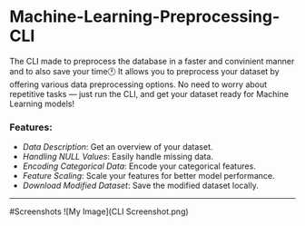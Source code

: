 # Machine-Learning-Preprocessing-CLI
The CLI made to preprocess the database in a faster and convinient manner and to also save your time🕐 It allows you to preprocess your dataset by offering various
data preprocessing options. No need to worry about repetitive tasks — just run the CLI, and get your dataset ready for Machine Learning models!

### Features:
- *Data Description*: Get an overview of your dataset.
- *Handling NULL Values*: Easily handle missing data.
- *Encoding Categorical Data*: Encode your categorical features.
- *Feature Scaling*: Scale your features for better model performance.
- *Download Modified Dataset*: Save the modified dataset locally.

---

#Screenshots 
![My Image](CLI Screenshot.png)






